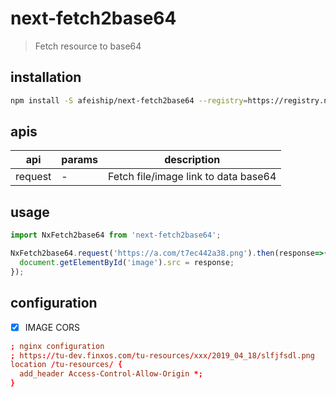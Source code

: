 # next-fetch2base64
> Fetch resource to base64

## installation
```bash
npm install -S afeiship/next-fetch2base64 --registry=https://registry.npm.taobao.org
```

## apis
| api     | params | description                          |
| ------- | ------ | ------------------------------------ |
| request | -      | Fetch file/image link to data base64 |

## usage
```js
import NxFetch2base64 from 'next-fetch2base64';

NxFetch2base64.request('https://a.com/t7ec442a38.png').then(response=>{
  document.getElementById('image').src = response;
});
```

## configuration
- [x] IMAGE CORS

```conf
; nginx configuration
; https://tu-dev.finxos.com/tu-resources/xxx/2019_04_18/slfjfsdl.png
location /tu-resources/ {
  add_header Access-Control-Allow-Origin *;
}
```

